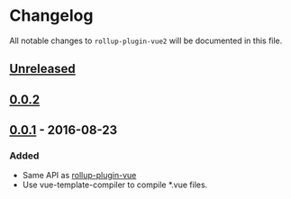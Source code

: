 # Changelog

All notable changes to `rollup-plugin-vue2` will be documented in this file.

## [Unreleased]

## [0.0.2]

## [0.0.1] - 2016-08-23

### Added
- Same API as [rollup-plugin-vue](https://github.com/znck/rollup-plugin-vue)
- Use vue-template-compiler to compile *.vue files.

[Unreleased]: https://github.com/thgh/rollup-plugin-vue2/compare/v0.0.1...HEAD
[0.0.2]: https://github.com/thgh/rollup-plugin-vue2/compare/v0.0.1...v0.0.2
[0.0.1]: https://github.com/thgh/rollup-plugin-vue2/releases
